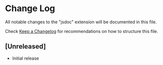 # Change Log
All notable changes to the "jsdoc" extension will be documented in this file.

Check [Keep a Changelog](http://keepachangelog.com/) for recommendations on how to structure this file.

## [Unreleased]
- Initial release